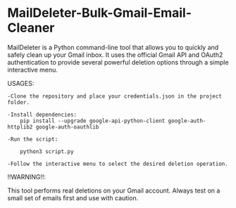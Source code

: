 # MailDeleter-Bulk-Gmail-Email-Cleaner
MailDeleter is a Python command-line tool that allows you to quickly and safely clean up your Gmail inbox. It uses the official Gmail API and OAuth2 authentication to provide several powerful deletion options through a simple interactive menu.

USAGES:

    -Clone the repository and place your credentials.json in the project folder.
    
    -Install dependencies:
        pip install --upgrade google-api-python-client google-auth-httplib2 google-auth-oauthlib
    
    -Run the script:
    
        python3 script.py
    
    -Follow the interactive menu to select the desired deletion operation.

!!WARNING!!:

This tool performs real deletions on your Gmail account. Always test on a small set of emails first and use with caution.
